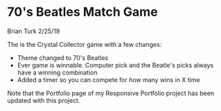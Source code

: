 # 70's Beatles Match Game
Brian Turk
2/25/19

The is the Crystal Collector game with a few changes:
* Theme changed to 70's Beatles
* Ever game is winnable.  Computer pick and the Beatle's picks always have a winning combination
* Added a timer so you can compete for how many wins in X time


Note that the Portfolio page of my Responsive Portfolio project has been updated with this project.